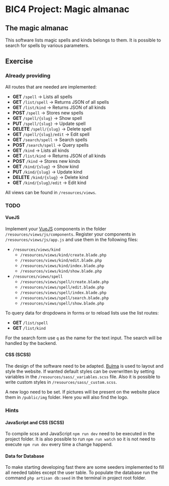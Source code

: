 # BIC4 Project: Magic almanac

## The magic almanac

This software lists magic spells and kinds belongs to them.
It is possible to search for spells by various parameters.

## Exercise

### Already providing

All routes that are needed are implemented:
 * **GET** ```/spell``` &rarr; Lists all spells
 * **GET** ```/list/spell``` &rarr; Returns JSON of all spells
 * **GET** ```/list/kind``` &rarr; Returns JSON of all kinds
 * **POST** ```/spell``` &rarr; Stores new spells
 * **GET** ```/spell/{slug}``` &rarr; Show spell
 * **PUT** ```/spell/{slug}``` &rarr; Update spell
 * **DELETE** ```/spell/{slug}``` &rarr; Delete spell
 * **GET** ```/spell/{slug}/edit``` &rarr; Edit spell
 * **GET** ```/search/spell``` &rarr; Search spells
 * **POST** ```/search/spell``` &rarr; Query spells
 * **GET** ```/kind``` &rarr; Lists all kinds
 * **GET** ```/list/kind``` &rarr; Returns JSON of all kinds
 * **POST** ```/kind``` &rarr; Stores new kinds
 * **GET** ```/kind/{slug}``` &rarr; Show kind
 * **PUT** ```/kind/{slug}``` &rarr; Update kind
 * **DELETE** ```/kind/{slug}``` &rarr; Delete kind
 * **GET** ```/kind/{slug}/edit``` &rarr; Edit kind

All views can be found in ```/resources/views```.

### TODO

#### VueJS

Implement your [VueJS](https://vuejs.org) components in the folder ```/resources/views/js/components```.
Register your components in ```/resources/views/js/app.js``` and use them in the following files:

 * ```/resources/views/kind```
     * ```/resources/views/kind/create.blade.php```
     * ```/resources/views/kind/edit.blade.php```
     * ```/resources/views/kind/index.blade.php```
     * ```/resources/views/kind/show.blade.php```
 * ```/resources/views/spell```
      * ```/resources/views/spell/create.blade.php```
      * ```/resources/views/spell/edit.blade.php```
      * ```/resources/views/spell/index.blade.php```
      * ```/resources/views/spell/search.blade.php```
      * ```/resources/views/spell/show.blade.php```
      
To query data for dropdowns in forms or to reload lists use the list routes:
 * **GET** ```/list/spell```
 * **GET** ```/list/kind```
 
For the search form use ```q``` as the name for the text input.
The search will be handled by the backend.

#### CSS (SCSS)

The design of the software need to be adapted.
[Bulma](https://bulma.io) is used to layout and style the website.
If wanted default styles can be overwritten by setting variables in the ```/resources/sass/_variables.scss``` file.
Also it is possible to write custom styles in ```/resources/sass/_custom.scss```.

A new logo need to be set. If pictures will be present on the website place them in ```/public/img``` folder.
Here you will also find the logo.

### Hints

#### JavaScript and CSS (SCSS)

To compile scss and JavaScript ```npm run dev``` need to be executed in the project folder.
It is also possible to run ```npm run watch``` so it is not need to execute ```npm run dev``` every time a change happend. 

#### Data for Database

To make starting developing fast there are some seeders implemented to fill all needed tables except the user table.
To populate the database run the command ```php artisan db:seed``` in the terminal in project root folder.

